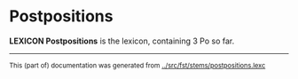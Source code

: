 # Postpositions

**LEXICON Postpositions** is the lexicon, containing 3 Po so far.
* * *
<small>This (part of) documentation was generated from [../src/fst/stems/postpositions.lexc](http://github.com/giellalt/lang-mns/blob/main/../src/fst/stems/postpositions.lexc)</small>